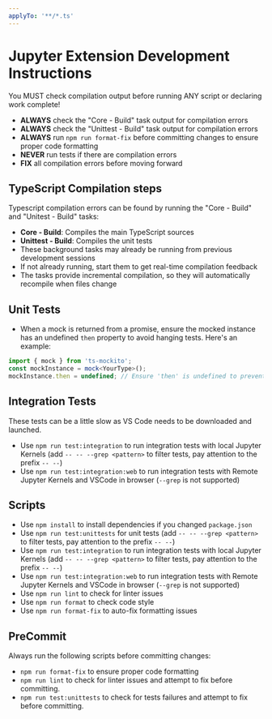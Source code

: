 ```yaml
---
applyTo: '**/*.ts'
---
```


# Jupyter Extension Development Instructions

You MUST check compilation output before running ANY script or declaring work complete!

- **ALWAYS** check the "Core - Build" task output for compilation errors
- **ALWAYS** check the "Unittest - Build" task output for compilation errors
- **ALWAYS** run `npm run format-fix` before committing changes to ensure proper code formatting
- **NEVER** run tests if there are compilation errors
- **FIX** all compilation errors before moving forward

## TypeScript Compilation steps

Typescript compilation errors can be found by running the "Core - Build" and "Unitest - Build" tasks:
- **Core - Build**: Compiles the main TypeScript sources
- **Unittest - Build**: Compiles the unit tests
- These background tasks may already be running from previous development sessions
- If not already running, start them to get real-time compilation feedback
- The tasks provide incremental compilation, so they will automatically recompile when files change

## Unit Tests
- When a mock is returned from a promise, ensure the mocked instance has an undefined `then` property to avoid hanging tests. Here's an example:
```typescript
import { mock } from 'ts-mockito';
const mockInstance = mock<YourType>();
mockInstance.then = undefined; // Ensure 'then' is undefined to prevent hanging
```

## Integration Tests
These tests can be a little slow as VS Code needs to be downloaded and launched.
- Use `npm run test:integration` to run integration tests with local Jupyter Kernels (add `-- -- --grep <pattern>` to filter tests, pay attention to the prefix `-- --`)
- Use `npm run test:integration:web` to run integration tests with Remote Jupyter Kernels and VSCode in browser (`--grep` is not supported)


## Scripts
- Use `npm install` to install dependencies if you changed `package.json`
- Use `npm run test:unittests` for unit tests (add `-- -- --grep <pattern>` to filter tests, pay attention to the prefix `-- --`)
- Use `npm run test:integration` to run integration tests with local Jupyter Kernels (add `-- -- --grep <pattern>` to filter tests, pay attention to the prefix `-- --`)
- Use `npm run test:integration:web` to run integration tests with Remote Jupyter Kernels and VSCode in browser (`--grep` is not supported)
- Use `npm run lint` to check for linter issues
- Use `npm run format` to check code style
- Use `npm run format-fix` to auto-fix formatting issues

## PreCommit
Always run the following scripts before committing changes:
- `npm run format-fix` to ensure proper code formatting
- `npm run lint` to check for linter issues and attempt to fix before committing.
- `npm run test:unittests` to check for tests failures and attempt to fix before committing.
